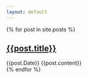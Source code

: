```yaml
---
layout: default
---
```


<html>
  {% for post in site.posts %}
    <article>
      <h1>
        <a href="{{post.url}}">
          {{post.title}}
        </a>
      </h1>
      <time datetime="{{post.Date}}">{{post.Date}}</time>
      {{post.content}}
    </article>
  {% endfor %}
</html>
